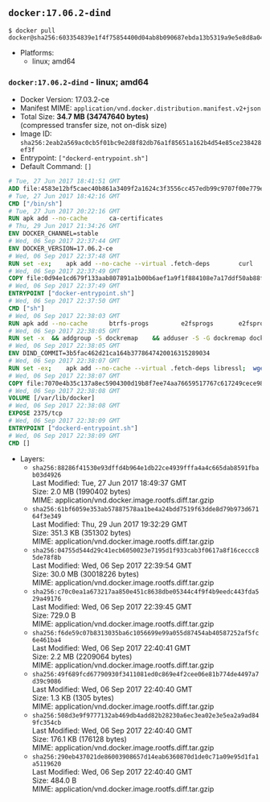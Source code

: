 ## `docker:17.06.2-dind`

```console
$ docker pull docker@sha256:603354839e1f4f75854400d04ab8b090687ebda13b5319a9e5e8d8a041cd20b6
```

-	Platforms:
	-	linux; amd64

### `docker:17.06.2-dind` - linux; amd64

-	Docker Version: 17.03.2-ce
-	Manifest MIME: `application/vnd.docker.distribution.manifest.v2+json`
-	Total Size: **34.7 MB (34747640 bytes)**  
	(compressed transfer size, not on-disk size)
-	Image ID: `sha256:2eab2a569ac0cb5f01bc9e2d8f82db76a1f85651a162b4d54e85ce238428ef3f`
-	Entrypoint: `["dockerd-entrypoint.sh"]`
-	Default Command: `[]`

```dockerfile
# Tue, 27 Jun 2017 18:41:51 GMT
ADD file:4583e12bf5caec40b861a3409f2a1624c3f3556cc457edb99c9707f00e779e45 in / 
# Tue, 27 Jun 2017 18:42:16 GMT
CMD ["/bin/sh"]
# Tue, 27 Jun 2017 20:22:16 GMT
RUN apk add --no-cache 		ca-certificates
# Thu, 29 Jun 2017 21:34:26 GMT
ENV DOCKER_CHANNEL=stable
# Wed, 06 Sep 2017 22:37:44 GMT
ENV DOCKER_VERSION=17.06.2-ce
# Wed, 06 Sep 2017 22:37:48 GMT
RUN set -ex; 	apk add --no-cache --virtual .fetch-deps 		curl 		tar 	; 		apkArch="$(apk --print-arch)"; 	case "$apkArch" in 		x86_64) dockerArch='x86_64' ;; 		s390x) dockerArch='s390x' ;; 		*) echo >&2 "error: unsupported architecture ($apkArch)"; exit 1 ;;	esac; 		if ! curl -fL -o docker.tgz "https://download.docker.com/linux/static/${DOCKER_CHANNEL}/${dockerArch}/docker-${DOCKER_VERSION}.tgz"; then 		echo >&2 "error: failed to download 'docker-${DOCKER_VERSION}' from '${DOCKER_CHANNEL}' for '${dockerArch}'"; 		exit 1; 	fi; 		tar --extract 		--file docker.tgz 		--strip-components 1 		--directory /usr/local/bin/ 	; 	rm docker.tgz; 		apk del .fetch-deps; 		dockerd -v; 	docker -v
# Wed, 06 Sep 2017 22:37:49 GMT
COPY file:0d94e1cd679f133aab807891a1b00b6aef1a9f1f884108e7a17ddf50ab88f1fb in /usr/local/bin/ 
# Wed, 06 Sep 2017 22:37:49 GMT
ENTRYPOINT ["docker-entrypoint.sh"]
# Wed, 06 Sep 2017 22:37:50 GMT
CMD ["sh"]
# Wed, 06 Sep 2017 22:38:03 GMT
RUN apk add --no-cache 		btrfs-progs 		e2fsprogs 		e2fsprogs-extra 		iptables 		xfsprogs 		xz
# Wed, 06 Sep 2017 22:38:05 GMT
RUN set -x 	&& addgroup -S dockremap 	&& adduser -S -G dockremap dockremap 	&& echo 'dockremap:165536:65536' >> /etc/subuid 	&& echo 'dockremap:165536:65536' >> /etc/subgid
# Wed, 06 Sep 2017 22:38:05 GMT
ENV DIND_COMMIT=3b5fac462d21ca164b3778647420016315289034
# Wed, 06 Sep 2017 22:38:07 GMT
RUN set -ex; 	apk add --no-cache --virtual .fetch-deps libressl; 	wget -O /usr/local/bin/dind "https://raw.githubusercontent.com/docker/docker/${DIND_COMMIT}/hack/dind"; 	chmod +x /usr/local/bin/dind; 	apk del .fetch-deps
# Wed, 06 Sep 2017 22:38:07 GMT
COPY file:7070e4b35c137a8ec5904300d19b8f7ee74aa76659517767c617249cece98a4a in /usr/local/bin/ 
# Wed, 06 Sep 2017 22:38:08 GMT
VOLUME [/var/lib/docker]
# Wed, 06 Sep 2017 22:38:08 GMT
EXPOSE 2375/tcp
# Wed, 06 Sep 2017 22:38:09 GMT
ENTRYPOINT ["dockerd-entrypoint.sh"]
# Wed, 06 Sep 2017 22:38:09 GMT
CMD []
```

-	Layers:
	-	`sha256:88286f41530e93dffd4b964e1db22ce4939fffa4a4c665dab8591fbab03d4926`  
		Last Modified: Tue, 27 Jun 2017 18:49:37 GMT  
		Size: 2.0 MB (1990402 bytes)  
		MIME: application/vnd.docker.image.rootfs.diff.tar.gzip
	-	`sha256:61bf6059e353ab57887578aa1be4a24bdd7519f63dde8d79b973d67164f3e349`  
		Last Modified: Thu, 29 Jun 2017 19:32:29 GMT  
		Size: 351.3 KB (351302 bytes)  
		MIME: application/vnd.docker.image.rootfs.diff.tar.gzip
	-	`sha256:04755d544d29c41ecb6050023e7195d1f933cab3f0617a8f16ceccc85de78f8b`  
		Last Modified: Wed, 06 Sep 2017 22:39:54 GMT  
		Size: 30.0 MB (30018226 bytes)  
		MIME: application/vnd.docker.image.rootfs.diff.tar.gzip
	-	`sha256:c70c0ea1a673217aa850e451c8638dbe05344c4f9f4b9eedc443fda529a49176`  
		Last Modified: Wed, 06 Sep 2017 22:39:45 GMT  
		Size: 729.0 B  
		MIME: application/vnd.docker.image.rootfs.diff.tar.gzip
	-	`sha256:f6de59c07b8313035ba6c1056699e99a055d87454ab40587252af5fc6e461ba4`  
		Last Modified: Wed, 06 Sep 2017 22:40:41 GMT  
		Size: 2.2 MB (2209064 bytes)  
		MIME: application/vnd.docker.image.rootfs.diff.tar.gzip
	-	`sha256:49f689fcd67790930f3411081ed0c869e4f2cee06e81b774de4497a7d39c9086`  
		Last Modified: Wed, 06 Sep 2017 22:40:40 GMT  
		Size: 1.3 KB (1305 bytes)  
		MIME: application/vnd.docker.image.rootfs.diff.tar.gzip
	-	`sha256:508d3e9f9777132ab469db4add82b28230a6ec3ea02e3e5ea2a9ad849fc354cb`  
		Last Modified: Wed, 06 Sep 2017 22:40:40 GMT  
		Size: 176.1 KB (176128 bytes)  
		MIME: application/vnd.docker.image.rootfs.diff.tar.gzip
	-	`sha256:290eb437021de86003908657d14eab6360870d1de0c71a09e95d1fa1a5119620`  
		Last Modified: Wed, 06 Sep 2017 22:40:40 GMT  
		Size: 484.0 B  
		MIME: application/vnd.docker.image.rootfs.diff.tar.gzip
